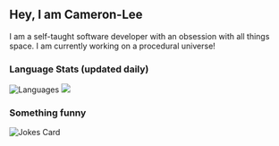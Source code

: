 ## Hey, I am Cameron-Lee

I am a self-taught software developer with an obsession with all things space. 
I am currently working on a procedural universe!

### Language Stats (updated daily)

![Languages](https://wakatime.com/share/@rotho98/40aa9048-cff2-41d6-8473-c4c15c19f930.png)
![](https://github-readme-stats.vercel.app/api?username=cameronrothenburg&show_icons=true&theme=gotham)

### Something funny
![Jokes Card](https://readme-jokes.vercel.app/api?theme=synthwave)

<br />
